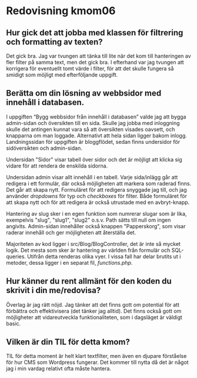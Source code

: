 ---
---
Redovisning kmom06
=========================

Hur gick det att jobba med klassen för filtrering och formatting av texten?
-------------------------
Det gick bra. Jag var tvungen att tänka till lite när det kom till hanteringen av fler filter på samma text, men det gick bra. I efterhand var jag tvungen att korrigera för eventuellt tomt värde i filter, för att det skulle fungera så smidigt som möjligt med efterföljande uppgift.

Berätta om din lösning av webbsidor med innehåll i databasen.
-------------------------
I uppgiften “Bygg webbsidor från innehåll i databasen” valde jag att bygga admin-sidan och översikten till en sida. Skulle jag jobba med inloggning skulle det antingen kunnat vara så att översikten visades oavsett, och knapparna om man loggade. Alternativt att hela sidan ligger bakom inlogg. Landningssidan för uppgiften är bloggflödet, sedan finns undersidor för sidöversikten och admin-sidan.

Undersidan "Sidor" visar tabell över sidor och det är möjligt att klicka sig vidare för att rendera de enskilda sidorna.

Undersidan admin visar allt innehåll i en tabell. Varje sida/inlägg går att redigera i ett formulär, där också möjligheten att markera som raderad finns. Det går att skapa nytt. Formuläret för att redigera snyggade jag till, och jag använder *dropdowns* för typ och *checkboxes* för filter. Både formuläret för att skapa nytt och för att redigera är också utrustade med en avbryt-knapp.

Hantering av slug sker i en egen funktion som numrerar slugar som är lika, exempelvis "slug", "slug1", "slug2" o.s.v. Path sätts till null om ingen angivits. Admin-sidan innehåller också knappen "Papperskorg", som visar raderar innehåll och ger möjligheten att återställa det.

Majoriteten av kod ligger i src/Blog/BlogController, det är inte så mycket logik. Det mesta som sker är hantering av världen från formulär och SQL-queries. Utifrån detta renderas olika vyer. I vissa fall har delar brutits ut i metoder, dessa ligger i en separat fil, *functions.php*.

Hur känner du rent allmänt för den koden du skrivit i din me/redovisa?
-------------------------
Överlag är jag rätt nöjd. Jag tänker att det finns gott om potential för att förbättra och effektivisera (det tänker jag alltid). Det finns också gott om möjligheter att vidareutveckla funktionaliteten, som i dagsläget är väldigt basic.

Vilken är din TIL för detta kmom?
-------------------------
TIL för detta moment är helt klart textfilter, men även en djupare förståelse för hur CMS som Wordpress fungerar. Det kommer till nytta då det är något jag i min vardag relativt ofta måste hantera.
